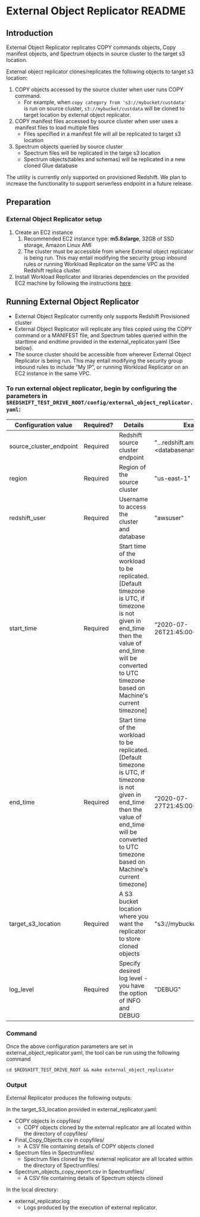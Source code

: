 # External Object Replicator README

## Introduction
External Object Replicator replicates COPY commands objects, Copy manifest objects, and Spectrum 
objects in source cluster to the target s3 location.

External object replicator clones/replicates the following objects to target s3 location:
1. COPY objects accessed by the source cluster when user runs COPY command. 
   - For example, when `copy category
   from 's3://mybucket/custdata' ` is run on source cluster, `s3://mybucket/custdata` will be cloned to target location by external object replicator.
2. COPY manifest files accessed by source cluster when user uses a manifest files to load multiple files
   - Files specified in a manifest file will all be replicated to target s3 location
3. Spectrum objects queried by source cluster
   - Spectrum files will be replicated in the targe s3 location
   - Spectrum objects(tables and schemas) will be replicated in a new cloned Glue database

The utility is currently only supported on provisioned Redshift. We plan to increase the functionality to support 
serverless endpoint in a future release.

## Preparation

### External Object Replicator setup

1. Create an EC2 instance
    1. Recommended EC2 instance type: **m5.8xlarge**, 32GB of SSD storage, Amazon Linux AMI
    2. The cluster must be accessible from where External object replicator is being run. This may entail modifying the security group inbound rules or running Workload Replicator on the same VPC as the Redshift replica cluster. 
2. Install Workload Replicator and libraries dependencies on the provided EC2 machine by following the instructions [here](/core/README.md#step-2---workload-replicator-setup)


## Running External Object Replicator

* External Object Replicator currently only supports Redshift Provisioned cluster
* External Object Replicator will replicate any files copied using the COPY command or a MANIFEST file, and Spectrum tables queried within the starttime and endtime provided in the external_replicator.yaml (See below).
* The source cluster should be accessible from wherever External Object Replicator is being run. This may entail modifying the security group inbound rules to include “My IP”, or running Workload Replicator on an EC2 instance in the same VPC.

### To run external object replicator, begin by configuring the parameters in `$REDSHIFT_TEST_DRIVE_ROOT/config/external_object_replicator.yaml`:

| Configuration value          | Required?   | Details                                                                                                                                                                                                       | Example                                                                                      |
|------------------------------|-------------|---------------------------------------------------------------------------------------------------------------------------------------------------------------------------------------------------------------|----------------------------------------------------------------------------------------------|
| source_cluster_endpoint      | Required    | Redshift source cluster endpoint                                                                                                                                                                              | "<redshift-cluster-name>.<identifier>.<region>.redshift.amazonaws.com:<port>\<databasename>" |
| region                       | Required    | Region of the source cluster                                                                                                                                                                                  | "us-east-1"                                                                                  |
| redshift_user                | Required    | Username to access the cluster and database                                                                                                                                                                   | "awsuser"                                                                                    |
| start_time                   | Required    | Start time of the workload to be replicated. [Default timezone is UTC, if timezone is not given in end_time then the value of end_time will be converted to UTC timezone based on Machine's current timezone] | “2020-07-26T21:45:00+00:00”                                                                  |
| end_time                     | Required    | Start time of the workload to be replicated. [Default timezone is UTC, if timezone is not given in end_time then the value of end_time will be converted to UTC timezone based on Machine's current timezone] | “2020-07-27T21:45:00+00:00”                                                                  |
| target_s3_location           | Required    | A S3 bucket location where you want the replicator to store cloned objects                                                                                                                                    | "s3://mybucket/myworkload"                                                                   |
| log_level                    | Required    | Specify desired log level - you have the option of INFO and DEBUG                                                                                                                                             | "DEBUG"                                                                                      |

### Command

Once the above configuration parameters are set in external_object_replicator.yaml, the tool can be run using the following command

```
cd $REDSHIFT_TEST_DRIVE_ROOT && make external_object_replicator
```

### Output

External Replicator produces the following outputs:
  
In the target_S3_location provided in external_replicator.yaml:
* COPY objects in copyfiles/
  * COPY objects cloned by the external replicator are all located within the directory of copyfiles/
* Final_Copy_Objects.csv in copyfiles/
  * A CSV file containing details of COPY objects cloned
* Spectrum files in Spectrumfiles/ 
  * Spectrum files cloned by the external replicator are all located within the directory of Spectrumfiles/
* Spectrum_objects_copy_report.csv in Spectrumfiles/ 
  *  A CSV file containing details of Spectrum objects cloned

In the local directory:
* external_replicator.log
    * Logs produced by the execution of external replicator. 

